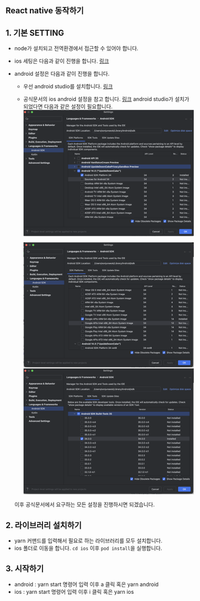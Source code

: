 ## React native 동작하기

## 1. 기본 SETTING

- node가 설치되고 전역환경에서 접근할 수 있어야 합니다.
- ios 세팅은 다음과 같이 진행을 합니다. [링크](https://reactnative.dev/docs/set-up-your-environment)
- android 설정은 다음과 같이 진행을 합니다.

  - 우선 android studio를 설치합니다. [링크](https://developer.android.com/studio?hl=ko&_gl=1*1jxywkb*_up*MQ..*_ga*MTczNTY4MDUyNi4xNzI2NTU2ODA3*_ga_6HH9YJMN9M*MTcyNjU1NjgwNy4xLjAuMTcyNjU1NjgxOC4wLjAuMjA2MjE5MjQzMA..)
  - 공식문서의 ios android 설정을 참고 합니다. [링크](https://reactnative.dev/docs/set-up-your-environment?platform=android) android studio가 설치가 되었다면 다음과 같은 설정이 필요합니다.
    <img src = "./readme/android-setting-1.PNG" alt="안드로이드 세팅">

    <img src = "./readme/android-setting-2.PNG" alt="안드로이드 세팅">

    <img src = "./readme/android-setting-3.PNG" alt="안드로이드 세팅">

  이후 공식문서에서 요구하는 모든 설정을 진행하시면 되겠습니다.

## 2. 라이브러리 설치하기

- yarn 커맨드를 입력해서 필요로 하는 라이브러리를 모두 설치합니다.
- ios 폴더로 이동을 합니다. `cd ios` 이후 `pod install`을 실행합니다.

## 3. 시작하기

- android : yarn start 명령어 입력 이후 a 클릭 혹은 yarn android
- ios : yarn start 명령어 입력 이후 i 클릭 혹은 yarn ios
